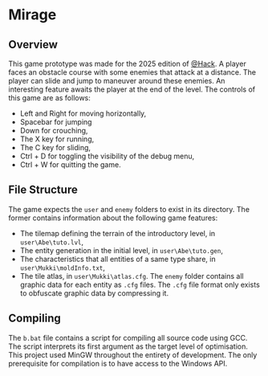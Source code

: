 # Mirage
## Overview
This game prototype was made for the 2025 edition of <a href='https://athackctf.com/' target="new">@Hack</a>. A player faces an obstacle course with some enemies that attack at a distance. The player can slide and jump to maneuver around these enemies. An interesting feature awaits the player at the end of the level. The controls of this game are as follows:
 - Left and Right for moving horizontally,
 - Spacebar for jumping
 - Down for crouching,
 - The X key for running,
 - The C key for sliding,
 - Ctrl + D for toggling the visibility of the debug menu,
 - Ctrl + W for quitting the game.
## File Structure
The game expects the `user` and `enemy` folders to exist in its directory. The former contains information about the following game features:
 - The tilemap defining the terrain of the introductory level, in `user\Abe\tuto.lvl`,
 - The entity generation in the initial level, in `user\Abe\tuto.gen`,
 - The characteristics that all entities of a same type share, in `user\Mukki\moldInfo.txt`,
 - The tile atlas, in `user\Mukki\atlas.cfg`.
The `enemy` folder contains all graphic data for each entity as `.cfg` files. The `.cfg` file format only exists to obfuscate graphic data by compressing it.
## Compiling
The `b.bat` file contains a script for compiling all source code using GCC. The script interprets its first argument as the target level of optimisation. This project used MinGW throughout the entirety of development. The only prerequisite for compilation is to have access to the Windows API.

